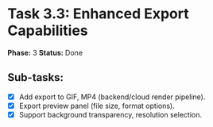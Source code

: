 # Task 3.3: Enhanced Export Capabilities

**Phase:** 3
**Status:** Done

## Sub-tasks:

- [x] Add export to GIF, MP4 (backend/cloud render pipeline).
- [x] Export preview panel (file size, format options).
- [x] Support background transparency, resolution selection.
